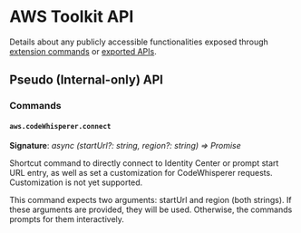 # AWS Toolkit API

Details about any publicly accessible functionalities exposed through [extension commands](https://code.visualstudio.com/api/references/vscode-api#commands) or [exported APIs](https://code.visualstudio.com/api/references/vscode-api#extensions).

## Pseudo (Internal-only) API

### Commands

#### `aws.codeWhisperer.connect`

**Signature**: _async (startUrl?: string, region?: string) => Promise<void>_

Shortcut command to directly connect to Identity Center or prompt start URL entry, as well as set a customization for CodeWhisperer requests. Customization is not yet supported.

This command expects two arguments: startUrl and region (both strings).
If these arguments are provided, they will be used. Otherwise, the commands prompts for them interactively.

